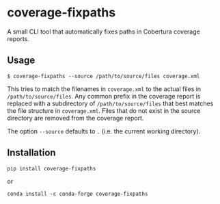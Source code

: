 # coverage-fixpaths

A small CLI tool that automatically fixes paths in Cobertura coverage reports.

## Usage

```
$ coverage-fixpaths --source /path/to/source/files coverage.xml
```

This tries to match the filenames in `coverage.xml` to the actual files in `/path/to/source/files`.
Any common prefix in the coverage report is replaced with a subdirectory of `/path/to/source/files`
that best matches the file structure in `coverage.xml`. Files that do not exist in the source directory
are removed from the coverage report.

The option `--source` defaults to `.` (i.e. the current working directory).


## Installation

```
pip install coverage-fixpaths
```
or
```
conda install -c conda-forge coverage-fixpaths
```
